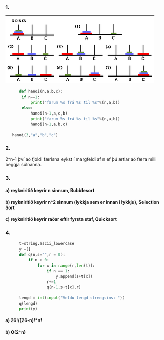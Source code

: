 ### 1.
![Tower](https://github.com/robertatli/FORR3RR-Reiknirit/blob/master/Verkefni3/tower.png)
```python
      def hanoi(n,a,b,c):
       if n==1:
           print("færum %s frá %s til %s"%(n,a,b))
       else:
           hanoi(n-1,a,c,b)
           print("færum %s frá %s til %s"%(n,a,b))
           hanoi(n-1,a,b,c)

   hanoi(3,"a","b","c")
```

### 2. 
2^n-1 því að fjoldi færlsna eykst í margfeldi af n ef þú ætlar að færa milli beggja súlnanna.


### 3. 
  #### a) reykniritið keyrir n sinnum, Bubblesort
   
  #### b) reykniritið keyrir n^2 sinnum (lykkja sem er innan í lykkju), Selection Sort
   
  #### c) reykniritið keyrir raðar eftir fyrsta staf, Quicksort
   
   
### 4. 
```python
      t=string.ascii_lowercase
      y =[]
      def q(n,s="",r = 0):
          if n > 0:
              for x in range(r,len(t)):
                  if n == 1:
                      y.append(s+t[x])
                  r+=1
                  q(n-1,s+t[x],r)

      lengd = int(input("Veldu lengd strengsins: "))
      q(lengd)
      print(y)
```
  #### a) 26!/(26-n)!*n!
   
  #### b) O(2^n)
   

